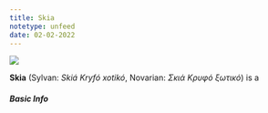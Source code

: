 ```yaml
---
title: Skia
notetype: unfeed
date: 02-02-2022
---
```



<img src="~/atlantagor.github.io/assets/img/skia.png">

**Skia** (Sylvan: *Skiá Kryfó xotikó*, Novarian: *Σκιά Κρυφό ξωτικό*) is a 

##### Basic Info
